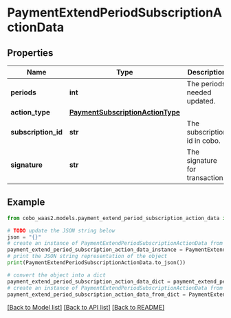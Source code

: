 # PaymentExtendPeriodSubscriptionActionData


## Properties

Name | Type | Description | Notes
------------ | ------------- | ------------- | -------------
**periods** | **int** | The periods needed updated. | [optional] 
**action_type** | [**PaymentSubscriptionActionType**](PaymentSubscriptionActionType.md) |  | 
**subscription_id** | **str** | The subscription id in cobo. | 
**signature** | **str** | The signature for transaction. | 

## Example

```python
from cobo_waas2.models.payment_extend_period_subscription_action_data import PaymentExtendPeriodSubscriptionActionData

# TODO update the JSON string below
json = "{}"
# create an instance of PaymentExtendPeriodSubscriptionActionData from a JSON string
payment_extend_period_subscription_action_data_instance = PaymentExtendPeriodSubscriptionActionData.from_json(json)
# print the JSON string representation of the object
print(PaymentExtendPeriodSubscriptionActionData.to_json())

# convert the object into a dict
payment_extend_period_subscription_action_data_dict = payment_extend_period_subscription_action_data_instance.to_dict()
# create an instance of PaymentExtendPeriodSubscriptionActionData from a dict
payment_extend_period_subscription_action_data_from_dict = PaymentExtendPeriodSubscriptionActionData.from_dict(payment_extend_period_subscription_action_data_dict)
```
[[Back to Model list]](../README.md#documentation-for-models) [[Back to API list]](../README.md#documentation-for-api-endpoints) [[Back to README]](../README.md)


